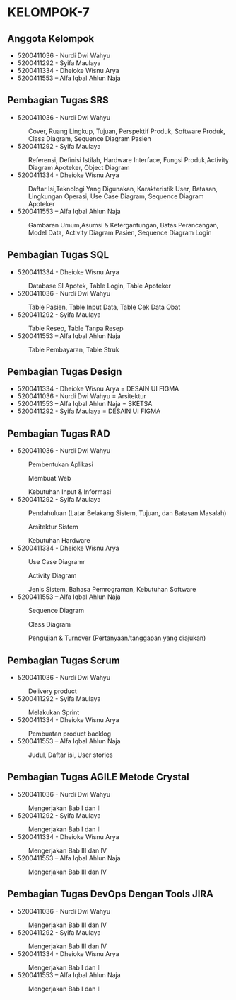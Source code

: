 # KELOMPOK-7

## Anggota Kelompok
<ul>
 <li>5200411036 - Nurdi Dwi Wahyu</li>
 <li>5200411292 - Syifa Maulaya</li>
 <li>5200411334 - Dheioke Wisnu Arya</li>
 <li>5200411553 – Alfa Iqbal Ahlun Naja</li>
</ul>

## Pembagian Tugas SRS
<ul>
 <li>5200411036 - Nurdi Dwi Wahyu</li>
  <ol>Cover, Ruang Lingkup, Tujuan, Perspektif Produk, Software Produk, Class Diagram, Sequence Diagram Pasien</ol>
 <li>5200411292 - Syifa Maulaya</li>
  <ol>Referensi, Definisi Istilah, Hardware Interface, Fungsi Produk,Activity Diagram Apoteker,  Object Diagram</ol>
 <li>5200411334 - Dheioke Wisnu Arya</li>
  <ol>Daftar Isi,Teknologi Yang Digunakan, Karakteristik User, Batasan,  Lingkungan Operasi, Use Case Diagram, Sequence Diagram Apoteker</ol>
 <li>5200411553 – Alfa Iqbal Ahlun Naja</li>
  <ol>Gambaran Umum,Asumsi & Ketergantungan, Batas Perancangan, Model Data, Activity Diagram Pasien, Sequence Diagram Login</ol>
</ul>

## Pembagian Tugas SQL
<ul>
 <li>5200411334 - Dheioke Wisnu Arya</li>
  <ol>Database SI Apotek, Table Login, Table Apoteker</ol>
 <li>5200411036 - Nurdi Dwi Wahyu</li>
  <ol>Table Pasien, Table Input Data, Table Cek Data Obat</ol>
 <li>5200411292 - Syifa Maulaya</li>
  <ol>Table Resep, Table Tanpa Resep</ol>
 <li>5200411553 – Alfa Iqbal Ahlun Naja</li>
  <ol>Table Pembayaran, Table Struk</ol>
</ul>

## Pembagian Tugas Design
<ul>
 <li>5200411334 - Dheioke Wisnu Arya = DESAIN UI FIGMA</li>
 <li>5200411036 - Nurdi Dwi Wahyu = Arsitektur</li>
 <li>5200411553 – Alfa Iqbal Ahlun Naja = SKETSA</li>
 <li>5200411292 - Syifa Maulaya = DESAIN UI FIGMA</li>
</ul>

## Pembagian Tugas RAD
<ul>
 <li>5200411036 - Nurdi Dwi Wahyu</li>
  <ol>Pembentukan Aplikasi</ol>
  <ol>Membuat Web</ol>
  <ol>Kebutuhan Input & Informasi</ol>
 <li>5200411292 - Syifa Maulaya</li>
  <ol>Pendahuluan (Latar Belakang Sistem, Tujuan, dan Batasan Masalah)</ol>
  <ol>Arsitektur Sistem</ol>
  <ol>Kebutuhan Hardware</ol>
 <li>5200411334 - Dheioke Wisnu Arya</li>
  <ol>Use Case Diagramr</ol>
  <ol>Activity Diagram</ol>
  <ol>Jenis Sistem, Bahasa Pemrograman, Kebutuhan Software</ol>
 <li>5200411553 – Alfa Iqbal Ahlun Naja</li>
  <ol>Sequence Diagram</ol>
  <ol>Class Diagram</ol>
  <ol>Pengujian & Turnover (Pertanyaan/tanggapan yang diajukan)</ol>
</ul>

## Pembagian Tugas Scrum
<ul>
 <li>5200411036 - Nurdi Dwi Wahyu</li>
  <ol>Delivery product</ol>
 <li>5200411292 - Syifa Maulaya</li>
  <ol>Melakukan Sprint</ol>
 <li>5200411334 - Dheioke Wisnu Arya</li>
  <ol>Pembuatan product backlog</ol>
 <li>5200411553 – Alfa Iqbal Ahlun Naja</li>
  <ol>Judul, Daftar isi, User stories</ol>
</ul>

## Pembagian Tugas AGILE Metode Crystal
<ul>
 <li>5200411036 - Nurdi Dwi Wahyu</li>
  <ol>Mengerjakan Bab I dan II</ol>
 <li>5200411292 - Syifa Maulaya</li>
  <ol>Mengerjakan Bab I dan II</ol>
 <li>5200411334 - Dheioke Wisnu Arya</li>
  <ol>Mengerjakan Bab III dan IV</ol>
 <li>5200411553 – Alfa Iqbal Ahlun Naja</li>
  <ol>Mengerjakan Bab III dan IV</ol>
</ul>

## Pembagian Tugas DevOps Dengan Tools JIRA
<ul>
 <li>5200411036 - Nurdi Dwi Wahyu</li>
  <ol>Mengerjakan Bab III dan IV</ol>
 <li>5200411292 - Syifa Maulaya</li>
  <ol>Mengerjakan Bab III dan IV</ol>
 <li>5200411334 - Dheioke Wisnu Arya</li>
  <ol>Mengerjakan Bab I dan II</ol>
 <li>5200411553 – Alfa Iqbal Ahlun Naja</li>
  <ol>Mengerjakan Bab I dan II</ol>
</ul>
